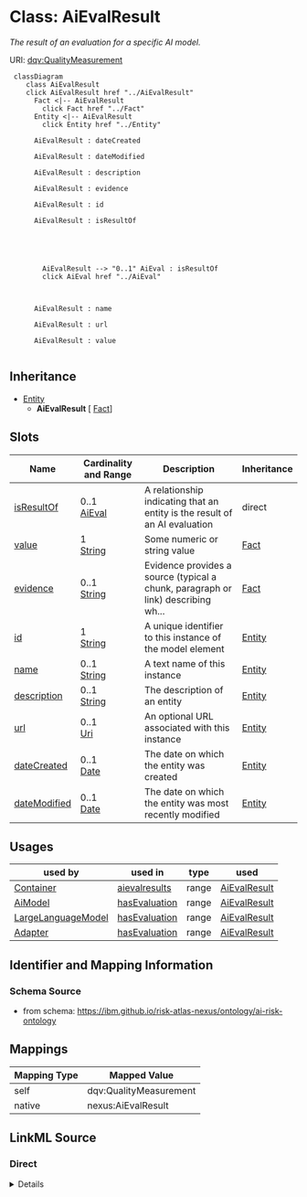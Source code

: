 

# Class: AiEvalResult


_The result of an evaluation for a specific AI model._





URI: [dqv:QualityMeasurement](https://www.w3.org/TR/vocab-dqv/QualityMeasurement)






```mermaid
 classDiagram
    class AiEvalResult
    click AiEvalResult href "../AiEvalResult"
      Fact <|-- AiEvalResult
        click Fact href "../Fact"
      Entity <|-- AiEvalResult
        click Entity href "../Entity"

      AiEvalResult : dateCreated

      AiEvalResult : dateModified

      AiEvalResult : description

      AiEvalResult : evidence

      AiEvalResult : id

      AiEvalResult : isResultOf





        AiEvalResult --> "0..1" AiEval : isResultOf
        click AiEval href "../AiEval"



      AiEvalResult : name

      AiEvalResult : url

      AiEvalResult : value


```





## Inheritance
* [Entity](Entity.md)
    * **AiEvalResult** [ [Fact](Fact.md)]



## Slots

| Name | Cardinality and Range | Description | Inheritance |
| ---  | --- | --- | --- |
| [isResultOf](isResultOf.md) | 0..1 <br/> [AiEval](AiEval.md) | A relationship indicating that an entity is the result of an AI evaluation | direct |
| [value](value.md) | 1 <br/> [String](String.md) | Some numeric or string value | [Fact](Fact.md) |
| [evidence](evidence.md) | 0..1 <br/> [String](String.md) | Evidence provides a source (typical a chunk, paragraph or link) describing wh... | [Fact](Fact.md) |
| [id](id.md) | 1 <br/> [String](String.md) | A unique identifier to this instance of the model element | [Entity](Entity.md) |
| [name](name.md) | 0..1 <br/> [String](String.md) | A text name of this instance | [Entity](Entity.md) |
| [description](description.md) | 0..1 <br/> [String](String.md) | The description of an entity | [Entity](Entity.md) |
| [url](url.md) | 0..1 <br/> [Uri](Uri.md) | An optional URL associated with this instance | [Entity](Entity.md) |
| [dateCreated](dateCreated.md) | 0..1 <br/> [Date](Date.md) | The date on which the entity was created | [Entity](Entity.md) |
| [dateModified](dateModified.md) | 0..1 <br/> [Date](Date.md) | The date on which the entity was most recently modified | [Entity](Entity.md) |





## Usages

| used by | used in | type | used |
| ---  | --- | --- | --- |
| [Container](Container.md) | [aievalresults](aievalresults.md) | range | [AiEvalResult](AiEvalResult.md) |
| [AiModel](AiModel.md) | [hasEvaluation](hasEvaluation.md) | range | [AiEvalResult](AiEvalResult.md) |
| [LargeLanguageModel](LargeLanguageModel.md) | [hasEvaluation](hasEvaluation.md) | range | [AiEvalResult](AiEvalResult.md) |
| [Adapter](Adapter.md) | [hasEvaluation](hasEvaluation.md) | range | [AiEvalResult](AiEvalResult.md) |






## Identifier and Mapping Information







### Schema Source


* from schema: https://ibm.github.io/risk-atlas-nexus/ontology/ai-risk-ontology




## Mappings

| Mapping Type | Mapped Value |
| ---  | ---  |
| self | dqv:QualityMeasurement |
| native | nexus:AiEvalResult |







## LinkML Source

<!-- TODO: investigate https://stackoverflow.com/questions/37606292/how-to-create-tabbed-code-blocks-in-mkdocs-or-sphinx -->

### Direct

<details>
```yaml
name: AiEvalResult
description: The result of an evaluation for a specific AI model.
from_schema: https://ibm.github.io/risk-atlas-nexus/ontology/ai-risk-ontology
is_a: Entity
mixins:
- Fact
slots:
- isResultOf
class_uri: dqv:QualityMeasurement

```
</details>

### Induced

<details>
```yaml
name: AiEvalResult
description: The result of an evaluation for a specific AI model.
from_schema: https://ibm.github.io/risk-atlas-nexus/ontology/ai-risk-ontology
is_a: Entity
mixins:
- Fact
attributes:
  isResultOf:
    name: isResultOf
    description: A relationship indicating that an entity is the result of an AI evaluation.
    from_schema: https://ibm.github.io/risk-atlas-nexus/ontology/ai-risk-ontology
    rank: 1000
    slot_uri: dqv:isMeasurementOf
    alias: isResultOf
    owner: AiEvalResult
    domain_of:
    - AiEvalResult
    range: AiEval
    multivalued: false
    inlined: false
  value:
    name: value
    description: Some numeric or string value
    from_schema: https://ibm.github.io/risk-atlas-nexus/ontology/ai-risk-ontology
    rank: 1000
    alias: value
    owner: AiEvalResult
    domain_of:
    - Fact
    range: string
    required: true
  evidence:
    name: evidence
    description: Evidence provides a source (typical a chunk, paragraph or link) describing
      where some value was found or how it was generated.
    from_schema: https://ibm.github.io/risk-atlas-nexus/ontology/ai-risk-ontology
    rank: 1000
    alias: evidence
    owner: AiEvalResult
    domain_of:
    - Fact
    range: string
  id:
    name: id
    description: A unique identifier to this instance of the model element. Example
      identifiers include UUID, URI, URN, etc.
    from_schema: https://ibm.github.io/risk-atlas-nexus/ontology/ai-risk-ontology
    rank: 1000
    slot_uri: schema:identifier
    identifier: true
    alias: id
    owner: AiEvalResult
    domain_of:
    - Entity
    range: string
    required: true
  name:
    name: name
    description: A text name of this instance.
    from_schema: https://ibm.github.io/risk-atlas-nexus/ontology/ai-risk-ontology
    rank: 1000
    slot_uri: schema:name
    alias: name
    owner: AiEvalResult
    domain_of:
    - Entity
    - BenchmarkMetadataCard
    range: string
  description:
    name: description
    description: The description of an entity
    from_schema: https://ibm.github.io/risk-atlas-nexus/ontology/ai-risk-ontology
    rank: 1000
    slot_uri: schema:description
    alias: description
    owner: AiEvalResult
    domain_of:
    - Entity
    range: string
  url:
    name: url
    description: An optional URL associated with this instance.
    from_schema: https://ibm.github.io/risk-atlas-nexus/ontology/ai-risk-ontology
    rank: 1000
    slot_uri: schema:url
    alias: url
    owner: AiEvalResult
    domain_of:
    - Entity
    range: uri
  dateCreated:
    name: dateCreated
    description: The date on which the entity was created.
    from_schema: https://ibm.github.io/risk-atlas-nexus/ontology/ai-risk-ontology
    rank: 1000
    slot_uri: schema:dateCreated
    alias: dateCreated
    owner: AiEvalResult
    domain_of:
    - Entity
    range: date
    required: false
  dateModified:
    name: dateModified
    description: The date on which the entity was most recently modified.
    from_schema: https://ibm.github.io/risk-atlas-nexus/ontology/ai-risk-ontology
    rank: 1000
    slot_uri: schema:dateModified
    alias: dateModified
    owner: AiEvalResult
    domain_of:
    - Entity
    range: date
    required: false
class_uri: dqv:QualityMeasurement

```
</details>

